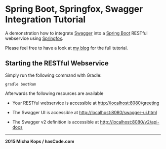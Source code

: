 # Spring Boot, Springfox, Swagger Integration Tutorial

A demonstration how to integrate [Swagger] into a [Spring Boot] RESTful webservice using [Springfox].

Please feel free to have a look at [my blog] for the full tutorial.

## Starting the RESTful Webservice

Simply run the following command with Gradle:

```
gradle bootRun
```

Afterwards the following resources are available

* Your RESTful webservice is accessible at [http://localhost:8080/greeting]()

* The Swagger UI is accessible at [http://localhost:8080/swagger-ui.html]()

* The Swagger v2 definition is accessible at [http://localhost:8080/v2/api-docs]()

----

**2015 Micha Kops / hasCode.com**

   [Swagger]:http://swagger.io/
   [Spring Boot]:http://projects.spring.io/spring-boot/
   [Springfox]:https://github.com/springfox/springfox
   [my blog]:http://www.hascode.com/